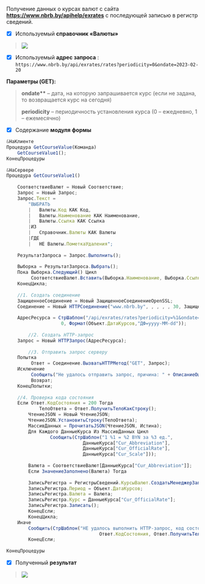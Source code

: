 Получение данных о курсах валют с сайта __https://www.nbrb.by/apihelp/exrates__ с последующей записью в регистр сведений.

- [x] Используемый __справочник «Валюты»__

>![](https://github.com/EDO123498/my-projects-screenshots/blob/main/HTTP11.jpg)

- [x] Используемый __адрес запроса__ : `https://www.nbrb.by/api/exrates/rates?periodicity=0&ondate=2023-02-20`

**Параметры (GET):**
	
> __ondate**__ – дата, на которую запрашивается курс (если не задана, то возвращается курс на сегодня)
>
>__periodicity__ – периодичность установления курса (0 – ежедневно, 1 – ежемесячно) 

- [x] Содержание **модуля формы**

```js
&НаКлиенте
Процедура GetCourseValue(Команда) 
    GetCourseValue1();
КонецПроцедуры
 
&НаСервере
Процедура GetCourseValue1()
			
	СоответствиеВалют = Новый Соответствие;
	Запрос = Новый Запрос;
	Запрос.Текст = 
		"ВЫБРАТЬ
		|	Валюты.Код КАК Код,
		|	Валюты.Наименование КАК Наименование,
		|	Валюты.Ссылка КАК Ссылка
		|ИЗ
		|	Справочник.Валюты КАК Валюты
		|ГДЕ
		|	НЕ Валюты.ПометкаУдаления";
	
	РезультатЗапроса = Запрос.Выполнить();
	
	Выборка = РезультатЗапроса.Выбрать(); 
	Пока Выборка.Следующий() Цикл 
		 СоответствиеВалют.Вставить(Выборка.Наименование, Выборка.Ссылка);
	КонецЦикла;
		
	//1. Создать соединение
	ЗащищенноеСоединение = Новый ЗащищенноеСоединениеOpenSSL;
	Соединение = Новый HTTPСоединение("www.nbrb.by", , , , , 30, ЗащищенноеСоединение);	
	
	АдресРесурса = СтрШаблон("/api/exrates/rates?periodicity=%1&ondate=%2", 
			        0, Формат(Объект.ДатаКурсов,"ДФ=yyyy-MM-dd"));  
	
        //2. Создать HTTP-запрос				
	Запрос = Новый HTTPЗапрос(АдресРесурса);
	
        //3. Отправить запрос серверу
	Попытка
		 Ответ = Соединение.ВызватьHTTPМетод("GET", Запрос);
	Исключение
		 Сообщить("Не удалось отправить запрос, причина: " + ОписаниеОшибки());
		 Возврат;
	КонецПопытки;
		
	//4. Проверка кода состояния
	Если Ответ.КодСостояния = 200 Тогда 
	        ТелоОтвета = Ответ.ПолучитьТелоКакСтроку();
		ЧтениеJSON = Новый ЧтениеJSON;
		ЧтениеJSON.УстановитьСтроку(ТелоОтвета);	
		МассивДанных = ПрочитатьJSON(ЧтениеJSON, Истина); 
		Для Каждого ДанныеКурса Из МассивДанных Цикл 
				Сообщить(СтрШаблон("1 %1 = %2 BYN за %3 ед.", 
							ДанныеКурса["Cur_Abbreviation"],
							ДанныеКурса["Cur_OfficialRate"],
							ДанныеКурса["Cur_Scale"]));
							
		Валюта = СоответствиеВалют[ДанныеКурса["Cur_Abbreviation"]];
		Если ЗначениеЗаполнено(Валюта) Тогда
								
		ЗаписьРегистра = РегистрыСведений.КурсыВалют.СоздатьМенеджерЗаписи();
		ЗаписьРегистра.Период = Объект.ДатаКурсов; 
		ЗаписьРегистра.Валюта = Валюта;
		ЗаписьРегистра.Курс = ДанныеКурса["Cur_OfficialRate"]; 
		ЗаписьРегистра.Записать();	
		КонецЕсли;	
		КонецЦикла;	
	Иначе
		Сообщить(СтрШаблон("НЕ удалось выполнить HTTP-запрос, код состояния; %1, ответ сервера %2", 
                                  Ответ.КодСостояния, Ответ.ПолучитьТелоКакСтроку()));  
        КонецЕсли;
				
КонецПроцедуры
```
- [x] Полученный **результат**

>![](https://github.com/EDO123498/my-projects-screenshots/blob/main/HTTP12.jpg)
